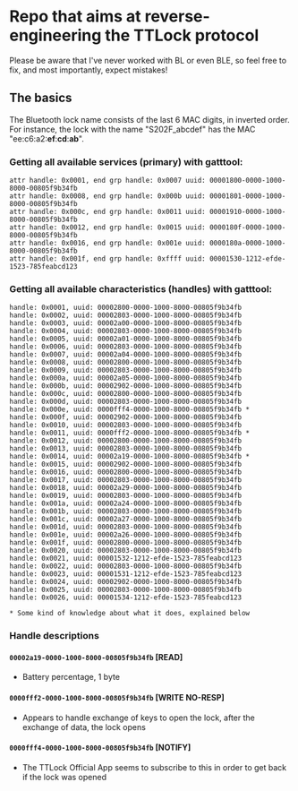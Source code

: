 # Repo that aims at reverse-engineering the TTLock protocol
Please be aware that I've never worked with BL or even BLE, so feel free to fix, and most importantly, expect mistakes!

## The basics

The Bluetooth lock name consists of the last 6 MAC digits, in inverted order. For instance, the lock with the name "S202F_abcdef" has the MAC "ee:c6:a2:**ef**:**cd**:**ab**".

### Getting all available services (primary) with gatttool:

```
attr handle: 0x0001, end grp handle: 0x0007 uuid: 00001800-0000-1000-8000-00805f9b34fb
attr handle: 0x0008, end grp handle: 0x000b uuid: 00001801-0000-1000-8000-00805f9b34fb
attr handle: 0x000c, end grp handle: 0x0011 uuid: 00001910-0000-1000-8000-00805f9b34fb
attr handle: 0x0012, end grp handle: 0x0015 uuid: 0000180f-0000-1000-8000-00805f9b34fb
attr handle: 0x0016, end grp handle: 0x001e uuid: 0000180a-0000-1000-8000-00805f9b34fb
attr handle: 0x001f, end grp handle: 0xffff uuid: 00001530-1212-efde-1523-785feabcd123
```

### Getting all available characteristics (handles) with gatttool:

```
handle: 0x0001, uuid: 00002800-0000-1000-8000-00805f9b34fb
handle: 0x0002, uuid: 00002803-0000-1000-8000-00805f9b34fb
handle: 0x0003, uuid: 00002a00-0000-1000-8000-00805f9b34fb
handle: 0x0004, uuid: 00002803-0000-1000-8000-00805f9b34fb
handle: 0x0005, uuid: 00002a01-0000-1000-8000-00805f9b34fb
handle: 0x0006, uuid: 00002803-0000-1000-8000-00805f9b34fb
handle: 0x0007, uuid: 00002a04-0000-1000-8000-00805f9b34fb
handle: 0x0008, uuid: 00002800-0000-1000-8000-00805f9b34fb
handle: 0x0009, uuid: 00002803-0000-1000-8000-00805f9b34fb
handle: 0x000a, uuid: 00002a05-0000-1000-8000-00805f9b34fb
handle: 0x000b, uuid: 00002902-0000-1000-8000-00805f9b34fb
handle: 0x000c, uuid: 00002800-0000-1000-8000-00805f9b34fb
handle: 0x000d, uuid: 00002803-0000-1000-8000-00805f9b34fb
handle: 0x000e, uuid: 0000fff4-0000-1000-8000-00805f9b34fb *
handle: 0x000f, uuid: 00002902-0000-1000-8000-00805f9b34fb
handle: 0x0010, uuid: 00002803-0000-1000-8000-00805f9b34fb
handle: 0x0011, uuid: 0000fff2-0000-1000-8000-00805f9b34fb *
handle: 0x0012, uuid: 00002800-0000-1000-8000-00805f9b34fb
handle: 0x0013, uuid: 00002803-0000-1000-8000-00805f9b34fb
handle: 0x0014, uuid: 00002a19-0000-1000-8000-00805f9b34fb *
handle: 0x0015, uuid: 00002902-0000-1000-8000-00805f9b34fb
handle: 0x0016, uuid: 00002800-0000-1000-8000-00805f9b34fb
handle: 0x0017, uuid: 00002803-0000-1000-8000-00805f9b34fb
handle: 0x0018, uuid: 00002a29-0000-1000-8000-00805f9b34fb
handle: 0x0019, uuid: 00002803-0000-1000-8000-00805f9b34fb
handle: 0x001a, uuid: 00002a24-0000-1000-8000-00805f9b34fb
handle: 0x001b, uuid: 00002803-0000-1000-8000-00805f9b34fb
handle: 0x001c, uuid: 00002a27-0000-1000-8000-00805f9b34fb
handle: 0x001d, uuid: 00002803-0000-1000-8000-00805f9b34fb
handle: 0x001e, uuid: 00002a26-0000-1000-8000-00805f9b34fb
handle: 0x001f, uuid: 00002800-0000-1000-8000-00805f9b34fb
handle: 0x0020, uuid: 00002803-0000-1000-8000-00805f9b34fb
handle: 0x0021, uuid: 00001532-1212-efde-1523-785feabcd123
handle: 0x0022, uuid: 00002803-0000-1000-8000-00805f9b34fb
handle: 0x0023, uuid: 00001531-1212-efde-1523-785feabcd123
handle: 0x0024, uuid: 00002902-0000-1000-8000-00805f9b34fb
handle: 0x0025, uuid: 00002803-0000-1000-8000-00805f9b34fb
handle: 0x0026, uuid: 00001534-1212-efde-1523-785feabcd123

* Some kind of knowledge about what it does, explained below
```

### Handle descriptions

#### `00002a19-0000-1000-8000-00805f9b34fb` [READ]

- Battery percentage, 1 byte

#### `0000fff2-0000-1000-8000-00805f9b34fb` [WRITE NO-RESP]

- Appears to handle exchange of keys to open the lock, after the exchange of data, the lock opens

#### `0000fff4-0000-1000-8000-00805f9b34fb` [NOTIFY]

- The TTLock Official App seems to subscribe to this in order to get back if the lock was opened
